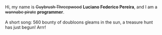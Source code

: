 Hi, my name is ~~Guybrush Threepwood~~ **Luciano Federico Pereira**, and I am a ~~wannabe pirate~~ **programmer**.<br><br>A short song: 560 bounty of doubloons gleams in the sun, a treasure hunt has just begun! Arrr!
